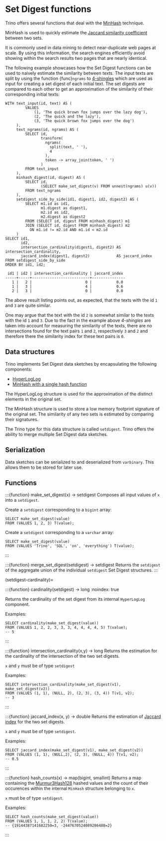 # Set Digest functions

Trino offers several functions that deal with the
[MinHash](https://wikipedia.org/wiki/MinHash) technique.

MinHash is used to quickly estimate the
[Jaccard similarity coefficient](https://wikipedia.org/wiki/Jaccard_index)
between two sets.

It is commonly used in data mining to detect near-duplicate web pages at scale.
By using this information, the search engines efficiently avoid showing
within the search results two pages that are nearly identical.

The following example showcases how the Set Digest functions can be
used to naively estimate the similarity between texts. The input texts
are split by using the function {func}`ngrams` to
[4-shingles](https://wikipedia.org/wiki/W-shingling) which are
used as input for creating a set digest of each initial text.
The set digests are compared to each other to get an
approximation of the similarity of their corresponding
initial texts:

```
WITH text_input(id, text) AS (
         VALUES
             (1, 'The quick brown fox jumps over the lazy dog'),
             (2, 'The quick and the lazy'),
             (3, 'The quick brown fox jumps over the dog')
     ),
     text_ngrams(id, ngrams) AS (
         SELECT id,
                transform(
                  ngrams(
                    split(text, ' '),
                    4
                  ),
                  token -> array_join(token, ' ')
                )
         FROM text_input
     ),
     minhash_digest(id, digest) AS (
         SELECT id,
                (SELECT make_set_digest(v) FROM unnest(ngrams) u(v))
         FROM text_ngrams
     ),
     setdigest_side_by_side(id1, digest1, id2, digest2) AS (
         SELECT m1.id as id1,
                m1.digest as digest1,
                m2.id as id2,
                m2.digest as digest2
         FROM (SELECT id, digest FROM minhash_digest) m1
         JOIN (SELECT id, digest FROM minhash_digest) m2
           ON m1.id != m2.id AND m1.id < m2.id
     )
SELECT id1,
       id2,
       intersection_cardinality(digest1, digest2) AS intersection_cardinality,
       jaccard_index(digest1, digest2)            AS jaccard_index
FROM setdigest_side_by_side
ORDER BY id1, id2;
```

```text
 id1 | id2 | intersection_cardinality | jaccard_index
-----+-----+--------------------------+---------------
   1 |   2 |                        0 |           0.0
   1 |   3 |                        4 |           0.6
   2 |   3 |                        0 |           0.0
```

The above result listing points out, as expected, that the texts
with the id `1` and `3` are quite similar.

One may argue that the text with the id `2` is somewhat similar to
the texts with the id `1` and `3`. Due to the fact in the example above
*4-shingles* are taken into account for measuring the similarity of the texts,
there are no intersections found for the text pairs `1` and `2`, respectively
`3` and `2` and therefore there the similarity index for these text pairs
is `0`.

## Data structures

Trino implements Set Digest data sketches by encapsulating the following components:

- [HyperLogLog](https://wikipedia.org/wiki/HyperLogLog)
- [MinHash with a single hash function](http://wikipedia.org/wiki/MinHash#Variant_with_a_single_hash_function)

The HyperLogLog structure is used for the approximation of the distinct elements
in the original set.

The MinHash structure is used to store a low memory footprint signature of the original set.
The similarity of any two sets is estimated by comparing their signatures.

The Trino type for this data structure is called `setdigest`.
Trino offers the ability to merge multiple Set Digest data sketches.

## Serialization

Data sketches can be serialized to and deserialized from `varbinary`. This
allows them to be stored for later use.

## Functions

:::{function} make_set_digest(x) -> setdigest
Composes all input values of `x` into a `setdigest`.

Create a `setdigest` corresponding to a `bigint` array:

```
SELECT make_set_digest(value)
FROM (VALUES 1, 2, 3) T(value);
```

Create a `setdigest` corresponding to a `varchar` array:

```
SELECT make_set_digest(value)
FROM (VALUES 'Trino', 'SQL', 'on', 'everything') T(value);
```
:::

:::{function} merge_set_digest(setdigest) -> setdigest
Returns the `setdigest` of the aggregate union of the individual `setdigest`
Set Digest structures.
:::

(setdigest-cardinality)=

:::{function} cardinality(setdigest) -> long
:noindex: true

Returns the cardinality of the set digest from its internal
`HyperLogLog` component.

Examples:

```
SELECT cardinality(make_set_digest(value))
FROM (VALUES 1, 2, 2, 3, 3, 3, 4, 4, 4, 4, 5) T(value);
-- 5
```
:::

:::{function} intersection_cardinality(x,y) -> long
Returns the estimation for the cardinality of the intersection of the two set digests.

`x` and `y` must be of type  `setdigest`

Examples:

```
SELECT intersection_cardinality(make_set_digest(v1), make_set_digest(v2))
FROM (VALUES (1, 1), (NULL, 2), (2, 3), (3, 4)) T(v1, v2);
-- 3
```
:::

:::{function} jaccard_index(x, y) -> double
Returns the estimation of [Jaccard index](https://wikipedia.org/wiki/Jaccard_index) for
the two set digests.

`x` and `y` must be of type  `setdigest`.

Examples:

```
SELECT jaccard_index(make_set_digest(v1), make_set_digest(v2))
FROM (VALUES (1, 1), (NULL,2), (2, 3), (NULL, 4)) T(v1, v2);
-- 0.5
```
:::

:::{function} hash_counts(x) -> map(bigint, smallint)
Returns a map containing the [Murmur3Hash128](https://wikipedia.org/wiki/MurmurHash#MurmurHash3)
hashed values and the count of their occurences within
the internal `MinHash` structure belonging to `x`.

`x` must be of type  `setdigest`.

Examples:

```
SELECT hash_counts(make_set_digest(value))
FROM (VALUES 1, 1, 1, 2, 2) T(value);
-- {19144387141682250=3, -2447670524089286488=2}
```
:::
